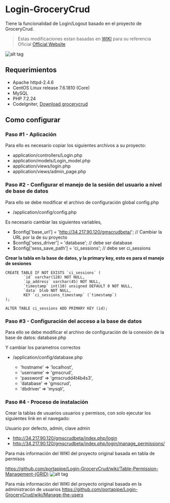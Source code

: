 # Login-GroceryCrud

Tiene la funcionalidad de Login/Logout basado en el proyecto de GroceryCrud.

> Estas modificaciones estan basadas en  [WIKI](https://github.com/portapipe/Login-GroceryCrud/wiki) para su referencia
> Oficial [Official Website](https://portapipe.github.io/Login-GroceryCrud/) 

![alt tag](https://github.com/portapipe/Login-GroceryCrud/blob/master/login_page.png?raw=true)

## Requerimientos
- Apache httpd-2.4.6
- CentOS Linux release 7.6.1810 (Core) 
- MySQL
- PHP 7.2.24
- CodeIgniter, [Download grocerycrud](https://www.grocerycrud.com/downloads)


## Como configurar  

### Paso #1 - Aplicación 
Para ello es necesario copiar los siguientes archivos a su proyecto:

- application/controllers/Login.php
- application/models/Login_model.php
- application/views/login.php
- application/views/admin_page.php

### Paso #2 -  Configurar el manejo de la sesión del usuario a nivel de base de datos

 Para ello se debe modificar el archivo de configuración global config.php

 - /application/config/config.php

Es necesario cambiar las siguientes variables,  

- $config['base_url'] = 'http://34.217.90.120/gmscrudbeta/';   //  Cambiar la URL por la de su proyecto
- $config['sess_driver'] = 'database';  // debe ser database
- $config['sess_save_path'] = 'ci_sessions'; //  debe ser ci_sessions

**Crear la tabla en la base de datos, y la primary key, esto es para el manejo de sesiones**

```
CREATE TABLE IF NOT EXISTS `ci_sessions` (
        `id` varchar(128) NOT NULL,
        `ip_address` varchar(45) NOT NULL,
        `timestamp` int(10) unsigned DEFAULT 0 NOT NULL,
        `data` blob NOT NULL,
        KEY `ci_sessions_timestamp` (`timestamp`)
);

ALTER TABLE ci_sessions ADD PRIMARY KEY (id);
```
### Paso #3 -  Configuración del  acceso a la base de datos

 Para ello se debe modificar el archivo de configuración de la conexión de la base de datos: database.php

 Y cambiar los parametros correctos

 - /application/config/database.php

 	- 'hostname' => 'localhost',
	- 'username' => 'gmscrud',
	- 'password' => 'gmscrudd4t4b4s3',
	- 'database' => 'gmscrud',
	- 'dbdriver' => 'mysqli',

### Paso #4 -  Proceso de instalación

Crear la tablas de usuarios usuarios y permisos, con solo ejecutar los siguientes link en el navegado:

Usuario por defecto, admin, clave admin

- http://34.217.90.120/gmscrudbeta/index.php/login
- http://34.217.90.120/gmscrudbeta/index.php/login/manage_permissions/

Para más información del WIKI del proyecto original basada en tabla de permisos

https://github.com/portapipe/Login-GroceryCrud/wiki/Table-Permission-Management-(GRID)
![alt tag](https://github.com/portapipe/Login-GroceryCrud/blob/master/permissions_management.png?raw=true)

Para más información del WIKI del proyecto original basada en la administracón de usuarios
https://github.com/portapipe/Login-GroceryCrud/wiki/Manage-the-users


